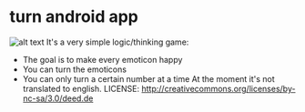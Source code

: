 turn android app
=================
![alt text](https://lh5.googleusercontent.com/oulUv9pWUyxqPOF-RmtoMc62fV6tYRD1SD1gJ_kgF5mcBqbQ51CYXzPbDUmxfHvxHUd4qSNwsBcrH9ffAJGZgrMD9zaPCtyKxnY9hp1ClOGoolsg7seGgzCDpg "Inside Look")
It's a very simple logic/thinking game:
- The goal is to make every emoticon happy
- You can turn the emoticons 
- You can only turn a certain number at a time
At the moment it's not translated to english.
LICENSE: http://creativecommons.org/licenses/by-nc-sa/3.0/deed.de